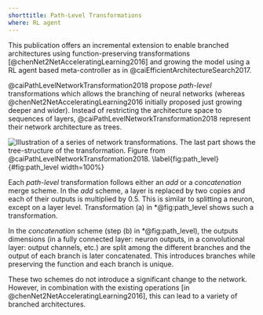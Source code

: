 ```yaml
---
shorttitle: Path-Level Transformations
where: RL agent
---
```

This publication offers an incremental extension to enable branched architectures
using function-preserving transformations [@chenNet2NetAcceleratingLearning2016]
and growing the model using a RL agent based meta-controller as in @caiEfficientArchitectureSearch2017.

@caiPathLevelNetworkTransformation2018 propose *path-level* transformations
which allows the branching of neural networks (whereas @chenNet2NetAcceleratingLearning2016
initially proposed just growing deeper and wider).
Instead of restricting the architecture space to sequences of layers,
@caiPathLevelNetworkTransformation2018 represent their network architecture as
trees.


![Illustration of a series of network transformations. The last part shows the tree-structure of the transformation. Figure from @caiPathLevelNetworkTransformation2018. \label{fig:path_level}](img/path_level){#fig:path_level width=100%}


Each *path-level* transformation follows either an *add* or a *concatenation*
merge scheme.
In the *add* scheme, a layer is replaced by two copies and each of their outputs
is multiplied by 0.5. This is similar to splitting a neuron, except on a layer
level. Transformation (a) in *@fig:path_level shows such a transformation.

In the *concatenation* scheme (step (b) in *@fig:path_level), the outputs dimensions (in a fully connected
layer: neuron outputs, in a convolutional layer: output channels, etc.)
are split among the different branches and the output of each branch is later
concatenated. This introduces branches while preserving the function and each
branch is unique.

These two schemes do not introduce a significant change to the network. However,
in combination with the existing operations [in @chenNet2NetAcceleratingLearning2016],
this can lead to a variety of branched architectures.
